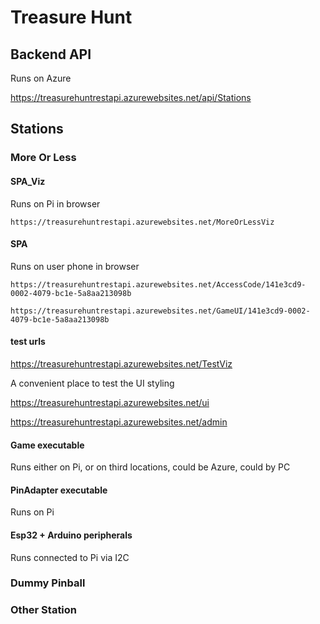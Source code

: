 




# Treasure Hunt

## Backend API

Runs on Azure

https://treasurehuntrestapi.azurewebsites.net/api/Stations

## Stations

### More Or Less

#### SPA_Viz

Runs on Pi in browser

    https://treasurehuntrestapi.azurewebsites.net/MoreOrLessViz



#### SPA

Runs on user phone in browser

    https://treasurehuntrestapi.azurewebsites.net/AccessCode/141e3cd9-0002-4079-bc1e-5a8aa213098b

    https://treasurehuntrestapi.azurewebsites.net/GameUI/141e3cd9-0002-4079-bc1e-5a8aa213098b

#### test urls

https://treasurehuntrestapi.azurewebsites.net/TestViz


A convenient place to test the UI styling

https://treasurehuntrestapi.azurewebsites.net/ui


https://treasurehuntrestapi.azurewebsites.net/admin


#### Game executable

Runs either on Pi, or on third locations, could be Azure, could by PC

#### PinAdapter executable

Runs on Pi

#### Esp32 + Arduino peripherals

Runs connected to Pi via I2C







### Dummy Pinball

### Other Station
